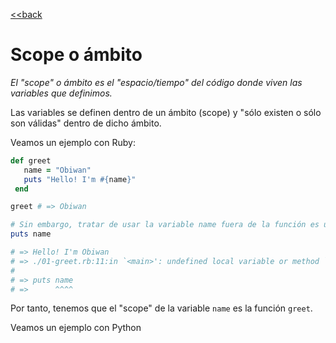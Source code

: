 [<<back](README.md)

# Scope o ámbito

_El "scope" o ámbito es el "espacio/tiempo" del código donde viven las variables que definimos._

Las variables se definen dentro de un ámbito (scope) y "sólo existen o sólo son válidas" dentro de dicho ámbito.

Veamos un ejemplo con Ruby:

```ruby
def greet
   name = "Obiwan"
   puts "Hello! I'm #{name}"
 end

greet # => Obiwan

# Sin embargo, tratar de usar la variable name fuera de la función es un error.
puts name

# => Hello! I'm Obiwan
# => ./01-greet.rb:11:in `<main>': undefined local variable or method `name' for main:Object (NameError)
#
# => puts name
# =>      ^^^^
```

Por tanto, tenemos que el "scope" de la variable `name` es la función `greet`.

Veamos un ejemplo con Python
